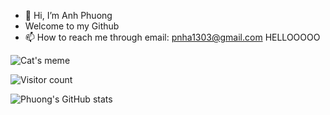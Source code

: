 - 👋 Hi, I’m Anh Phuong
- Welcome to my Github 
- 📫 How to reach me through email: pnha1303@gmail.com
HELLOOOOO

![Cat's meme](https://c.tenor.com/4-9lDNsIXoAAAAAC/flower-cat.gif)


![Visitor count](https://komarev.com/ghpvc/?username=phu0n9&color=green&style=flat)

![Phuong's GitHub stats](https://github-readme-stats.vercel.app/api?username=phu0n9&show_icons=true&theme=merko)

<!---
phu0n9/phu0n9 is a ✨ special ✨ repository because its `README.md` (this file) appears on your GitHub profile.
You can click the Preview link to take a look at your changes.
--->
